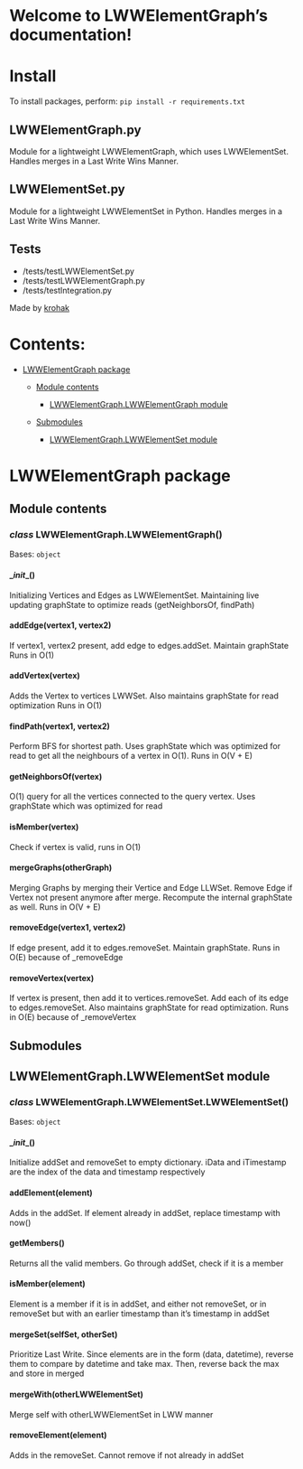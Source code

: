 # Welcome to LWWElementGraph’s documentation!

# Install

To install packages, perform:
`pip install -r requirements.txt`

## LWWElementGraph.py

Module for a lightweight LWWElementGraph, which uses LWWElementSet.
Handles merges in a Last Write Wins Manner.

## LWWElementSet.py

Module for a lightweight LWWElementSet in Python.
Handles merges in a Last Write Wins Manner.

## Tests
- /tests/testLWWElementSet.py
- /tests/testLWWElementGraph.py
- /tests/testIntegration.py


Made by [krohak](https://github.com/krohak/)

# Contents:

* [LWWElementGraph package](README.md#lwwelementgraph-package)

    * [Module contents](README.md#module-contents)

        * [LWWElementGraph.LWWElementGraph module](README.md#class-lwwelementgraphlwwelementgraph)

    * [Submodules](README.md#submodules)

        * [LWWElementGraph.LWWElementSet module](README.md#lwwelementgraphlwwelementset-module)


# LWWElementGraph package

## Module contents

### _class_ LWWElementGraph.LWWElementGraph()
Bases: `object`


#### \__init__()
Initializing Vertices and Edges as LWWElementSet. Maintaining live updating
graphState to optimize reads (getNeighborsOf, findPath)


#### addEdge(vertex1, vertex2)
If vertex1, vertex2 present, add edge to edges.addSet. Maintain graphState 
Runs in O(1)


#### addVertex(vertex)
Adds the Vertex to vertices LWWSet. Also maintains graphState for read optimization
Runs in O(1)


#### findPath(vertex1, vertex2)
Perform BFS for shortest path. Uses graphState which was optimized for read
to get all the neighbours of a vertex in O(1).
Runs in O(V + E)


#### getNeighborsOf(vertex)
O(1) query for all the vertices connected to the query vertex. Uses graphState 
which was optimized for read


#### isMember(vertex)
Check if vertex is valid, runs in O(1)


#### mergeGraphs(otherGraph)
Merging Graphs by merging their Vertice and Edge LLWSet. Remove Edge if Vertex not present
anymore after merge. Recompute the internal graphState as well. Runs in O(V + E)


#### removeEdge(vertex1, vertex2)
If edge present, add it to edges.removeSet. Maintain graphState.
Runs in O(E) because of _removeEdge


#### removeVertex(vertex)
If vertex is present, then add it to vertices.removeSet. Add each of its edge to 
edges.removeSet. Also maintains graphState for read optimization.
Runs in O(E) because of _removeVertex

## Submodules


## LWWElementGraph.LWWElementSet module


### _class_ LWWElementGraph.LWWElementSet.LWWElementSet()
Bases: `object`


#### \__init__()
Initialize addSet and removeSet to empty dictionary. iData and iTimestamp 
are the index of the data and timestamp respectively


#### addElement(element)
Adds in the addSet. If element already in addSet, replace timestamp with now()


#### getMembers()
Returns all the valid members. Go through addSet, check if it is a member


#### isMember(element)
Element is a member if it is in addSet, and either not removeSet, 
or in removeSet but with an earlier timestamp than it’s timestamp in addSet


#### mergeSet(selfSet, otherSet)
Prioritize Last Write. Since elements are in the form (data, datetime), reverse them to
compare by datetime and take max. Then, reverse back the max and store in merged


#### mergeWith(otherLWWElementSet)
Merge self with otherLWWElementSet in LWW manner


#### removeElement(element)
Adds in the removeSet. Cannot remove if not already in addSet